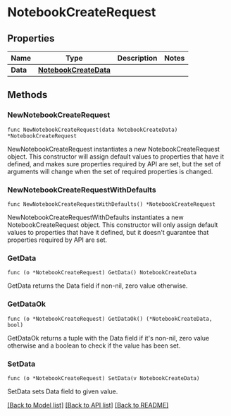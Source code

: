 # NotebookCreateRequest

## Properties

| Name     | Type                                            | Description | Notes |
| -------- | ----------------------------------------------- | ----------- | ----- |
| **Data** | [**NotebookCreateData**](NotebookCreateData.md) |             |

## Methods

### NewNotebookCreateRequest

`func NewNotebookCreateRequest(data NotebookCreateData) *NotebookCreateRequest`

NewNotebookCreateRequest instantiates a new NotebookCreateRequest object.
This constructor will assign default values to properties that have it defined,
and makes sure properties required by API are set, but the set of arguments
will change when the set of required properties is changed.

### NewNotebookCreateRequestWithDefaults

`func NewNotebookCreateRequestWithDefaults() *NotebookCreateRequest`

NewNotebookCreateRequestWithDefaults instantiates a new NotebookCreateRequest object.
This constructor will only assign default values to properties that have it defined,
but it doesn't guarantee that properties required by API are set.

### GetData

`func (o *NotebookCreateRequest) GetData() NotebookCreateData`

GetData returns the Data field if non-nil, zero value otherwise.

### GetDataOk

`func (o *NotebookCreateRequest) GetDataOk() (*NotebookCreateData, bool)`

GetDataOk returns a tuple with the Data field if it's non-nil, zero value otherwise
and a boolean to check if the value has been set.

### SetData

`func (o *NotebookCreateRequest) SetData(v NotebookCreateData)`

SetData sets Data field to given value.

[[Back to Model list]](../README.md#documentation-for-models) [[Back to API list]](../README.md#documentation-for-api-endpoints) [[Back to README]](../README.md)
